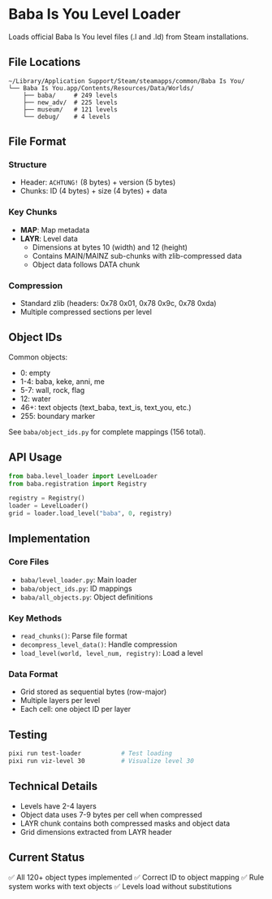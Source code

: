 # Baba Is You Level Loader

Loads official Baba Is You level files (.l and .ld) from Steam installations.

## File Locations

```
~/Library/Application Support/Steam/steamapps/common/Baba Is You/
└── Baba Is You.app/Contents/Resources/Data/Worlds/
    ├── baba/     # 249 levels
    ├── new_adv/  # 225 levels  
    ├── museum/   # 121 levels
    └── debug/    # 4 levels
```

## File Format

### Structure
- Header: `ACHTUNG!` (8 bytes) + version (5 bytes)
- Chunks: ID (4 bytes) + size (4 bytes) + data

### Key Chunks
- **MAP**: Map metadata
- **LAYR**: Level data
  - Dimensions at bytes 10 (width) and 12 (height)
  - Contains MAIN/MAINZ sub-chunks with zlib-compressed data
  - Object data follows DATA chunk

### Compression
- Standard zlib (headers: 0x78 0x01, 0x78 0x9c, 0x78 0xda)
- Multiple compressed sections per level

## Object IDs

Common objects:
- 0: empty
- 1-4: baba, keke, anni, me
- 5-7: wall, rock, flag
- 12: water
- 46+: text objects (text_baba, text_is, text_you, etc.)
- 255: boundary marker

See `baba/object_ids.py` for complete mappings (156 total).

## API Usage

```python
from baba.level_loader import LevelLoader
from baba.registration import Registry

registry = Registry()
loader = LevelLoader()
grid = loader.load_level("baba", 0, registry)
```

## Implementation

### Core Files
- `baba/level_loader.py`: Main loader
- `baba/object_ids.py`: ID mappings
- `baba/all_objects.py`: Object definitions

### Key Methods
- `read_chunks()`: Parse file format
- `decompress_level_data()`: Handle compression
- `load_level(world, level_num, registry)`: Load a level

### Data Format
- Grid stored as sequential bytes (row-major)
- Multiple layers per level
- Each cell: one object ID per layer

## Testing

```bash
pixi run test-loader           # Test loading
pixi run viz-level 30          # Visualize level 30
```

## Technical Details

- Levels have 2-4 layers
- Object data uses 7-9 bytes per cell when compressed
- LAYR chunk contains both compressed masks and object data
- Grid dimensions extracted from LAYR header

## Current Status

✅ All 120+ object types implemented
✅ Correct ID to object mapping
✅ Rule system works with text objects
✅ Levels load without substitutions